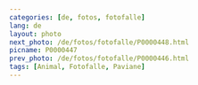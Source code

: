 ```yaml
---
categories: [de, fotos, fotofalle]
lang: de
layout: photo
next_photo: /de/fotos/fotofalle/P0000448.html
picname: P0000447
prev_photo: /de/fotos/fotofalle/P0000446.html
tags: [Animal, Fotofalle, Paviane]
---
```

